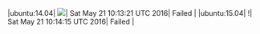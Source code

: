 |ubuntu:14.04| ![](https://cdn.rawgit.com/Neilpang/letest/master/status/ubuntu-14.04.svg?1463825601)| Sat May 21 10:13:21 UTC 2016| Failed |
|ubuntu:15.04| \![](https://cdn.rawgit.com/Neilpang/letest/master/status/ubuntu-15.04.svg?1463825655)| Sat May 21 10:14:15 UTC 2016| Failed |
